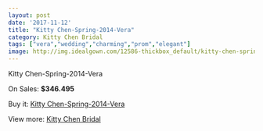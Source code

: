 ```yaml
---
layout: post
date: '2017-11-12'
title: "Kitty Chen-Spring-2014-Vera"
category: Kitty Chen Bridal
tags: ["vera","wedding","charming","prom","elegant"]
image: http://img.idealgown.com/12586-thickbox_default/kitty-chen-spring-2014-vera.jpg
---
```

Kitty Chen-Spring-2014-Vera

On Sales: **$346.495**
<a href="https://www.idealgown.com/en/kitty-chen-bridal/5068-kitty-chen-spring-2014-vera.html"><amp-img layout="responsive" width="600" height="600" src="//img.idealgown.com/12586-thickbox_default/kitty-chen-spring-2014-vera.jpg" alt="Kitty Chen-Spring-2014-Vera 0" /></a>
<a href="https://www.idealgown.com/en/kitty-chen-bridal/5068-kitty-chen-spring-2014-vera.html"><amp-img layout="responsive" width="600" height="600" src="//img.idealgown.com/12587-thickbox_default/kitty-chen-spring-2014-vera.jpg" alt="Kitty Chen-Spring-2014-Vera 1" /></a>

Buy it: [Kitty Chen-Spring-2014-Vera](https://www.idealgown.com/en/kitty-chen-bridal/5068-kitty-chen-spring-2014-vera.html "Kitty Chen-Spring-2014-Vera")

View more: [Kitty Chen Bridal](https://www.idealgown.com/en/65-kitty-chen-bridal "Kitty Chen Bridal")